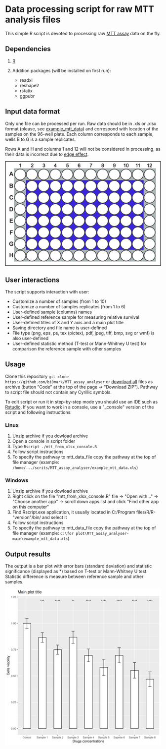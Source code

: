 # Data processing script for raw MTT analysis files

This simple R script is devoted to processing raw [MTT assay](https://en.wikipedia.org/wiki/MTT_assay) data on the fly.

## Dependencies

 1. [R](https://www.r-project.org/) 
 2. Addition packages (will be installed on first run):

    * readxl
    * reshape2
    * rstatix
    * ggpubr

## Input data format

Only one file can be processed per run. Raw data should be in .xls or .xlsx format (please, see [example_mtt_data](example_mtt_data.xls)) and correspond with location of the samples on the 96-well plate. Each column corresponds to each sample, wells B to G is a sample replicates. 

Rows A and H and columns 1 and 12 will not be considered in processing, as their data is incorrect due to [edge effect](https://www.researchgate.net/publication/341902684_Evaluation_of_plate_edge_effects_in_in-vitro_cell_based_assay).

![](96_well_plate.jpg)

## User interactions

The script supports interaction with user:

  * Customize a number of samples (from 1 to 10)
  * Customize a number of samples replicates (from 1 to 6)
  * User-defined sample (columns) names
  * User-defined reference sample for measuring relative survival
  * User-defined titles of X and Y axis and a main plot title
  * Saving directory and file name is user-defined
  * File type (png, eps, ps, tex (pictex), pdf, jpeg, tiff, bmp, svg or wmf) is also user-defined
  * User-defined statistic method (T-test or Mann-Whitney U test) for comparison the reference sample with other samples
  
## Usage

  Clone this repository `git clone https://github.com/bi0mark/MTT_assay_analyser` or [download all](https://github.com/bi0mark/MTT_assay_analyser/archive/refs/heads/main.zip) files as archive (button "Code" at the top of the page -> "Download ZIP"). Pathway to script file should not contain any Cyrillic symbols. 
  
  To edit script or run it in step-by-step mode you should use an IDE such as [Rstudio](https://www.rstudio.com/). If you want to work in a console, use a "\_console" version of the script and following instructions:

### Linux

  1. Unzip archive if you dowload archive
  2. Open a console in script folder
  3. Type `Rscript ./mtt_from_xlsx_console.R`
  4. Follow script instructions
  5. To specify the pathway to mtt_data_file copy the pathway at the top of file manager (example: `/home/.../scrits/MTT_assay_analyser/example_mtt_data.xls`)
  
### Windows

  1. Unzip archive if you dowload archive
  2. Right click on the file "mtt_from_xlsx_console.R" file -> "Open with..." -> "Choose another app" -> scroll down apps list and click "Find other app on this computer"
  3. Find Rscript.exe application, it usually located in C:/Program files/R/R-"version"/bin/ and select it
  4. Follow script instructions
  5. To specify the pathway to mtt_data_file copy the pathway at the top of file manager (example: `C:\for plot\MTT_assay_analyser-main\example_mtt_data.xls`)

## Output results
The output is a bar plot with error bars (standard deviation) and statistic significance (displayed as \*) based on T-test or Mann-Whitney U test. Statistic difference is measure between reference sample and other samples.

![](plot)
